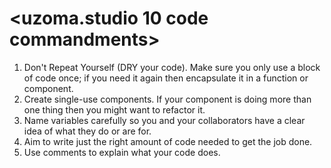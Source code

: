 # &lt;uzoma.studio 10 code commandments>

1. Don't Repeat Yourself (DRY your code). Make sure you only use a block of code once; if you need it again then encapsulate it in a function or component.
2. Create single-use components. If your component is doing more than one thing then you might want to refactor it.
3. Name variables carefully so you and your collaborators have a clear idea of what they do or are for.
4. Aim to write just the right amount of code needed to get the job done.
5. Use comments to explain what your code does.
